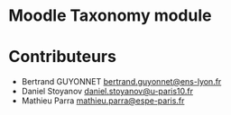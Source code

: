 Moodle Taxonomy module
========

# Contributeurs

 - Bertrand GUYONNET bertrand.guyonnet@ens-lyon.fr
 - Daniel Stoyanov daniel.stoyanov@u-paris10.fr
 - Mathieu Parra mathieu.parra@espe-paris.fr

